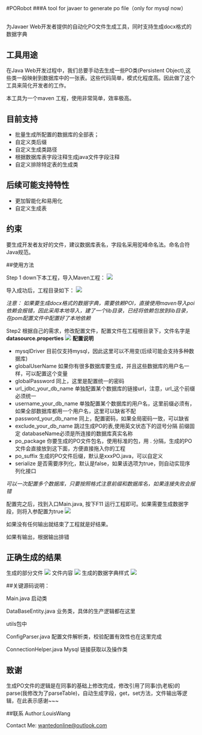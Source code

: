#PORobot
###A tool for javaer to generate po file（only for mysql now）

##
为Javaer Web开发者提供的自动化PO文件生成工具，同时支持生成docx格式的数据字典

## 工具用途

在Java Web开发过程中，我们总要手动去生成一些PO类(Persistent Object),这些类一般映射到数据库中的一张表。这些代码简单，模式化程度高。因此做了这个工具来简化开发者的工作。

本工具为一个maven 工程，使用非常简单，效率极高。

## 目前支持

 
- 批量生成所配置的数据库的全部表；
- 自定义类后缀
- 自定义生成类路径
- 根据数据库表字段注释生成java文件字段注释
- 自定义排除特定表的生成类

## 后续可能支持特性

- 更加智能化和易用化
- 自定义生成表

## 约束

要生成开发者友好的文件，建议数据库表名，字段名采用驼峰命名法。命名合符Java规范。

##使用方法

Step 1 down下本工程，导入Maven工程：
![](http://o9z6i1a1s.bkt.clouddn.com/2016082401.png)

导入成功后，工程目录如下：
![](http://o9z6i1a1s.bkt.clouddn.com/2016082402.png)

*注意： 如果要生成docx格式的数据字典，需要依赖POI，直接使用maven导入poi依赖会报错，因此采用本地导入，建了一个lib目录，已经将依赖包放到lib目录，在pom配置文件中配置好了本地依赖*

Step2 根据自己的需求，修改配置文件，配置文件在工程根目录下，文件名字是 **datasource.properties**
![](http://o9z6i1a1s.bkt.clouddn.com/2014082403.png)
**配置说明**

- mysqlDriver 目前仅支持mysql，因此这里可以不用变(后续可能会支持多种数据库)
- globalUserName 如果你有很多数据库要生成，并且这些数据库的用户名一样，可以配置这个变量
- globalPassword 同上，这里是配置统一的密码
- url_jdbc_your_db_name 单独配置某个数据库的链接url，注意，url_这个前缀必须统一
- username_your_db_name 单独配置某个数据库的用户名，这里前缀必须有，如果全部数据库都用一个用户名，这里可以缺省不配
- password_your_db_name 同上，配置密码，如果全局密码一致，可以缺省
- exclude_your_db_name 跳过生成PO的表,使用英文状态下的逗号分隔 前缀固定 databaseName必须是所连接的数据库真实名称
- po_package 你要生成的PO文件包名，使用标准的包，用 . 分隔，生成的PO文件会直接放到这下面，方便直接拖入你的工程
- po_suffix 生成的PO文件后缀，默认是xxxPO.java，可以自定义
- serialize 是否需要序列化，默认是false，如果该选项为true，则自动实现序列化接口

*可以一次配置多个数据库，只要按照格式注意前缀和数据库名，如果连接失败会报错*

配置完之后，找到入口Main.java, 按下F11 运行工程即可。如果需要生成数据字段，则将入参配置为true
![](http://o9z6i1a1s.bkt.clouddn.com/2016082404.png)

如果没有任何输出就结束了工程就是好结果。

如果有输出，根据输出排错

## 正确生成的结果

生成的部分文件
![](http://o9z6i1a1s.bkt.clouddn.com/2016082405.png)
文件内容
![](http://o9z6i1a1s.bkt.clouddn.com/2014082406.png)
生成的数据字典样式
![](http://o9z6i1a1s.bkt.clouddn.com/2016082407.png)

##关键源码说明：

Main.java 启动类

DataBaseEntity.java 业务类，具体的生产逻辑都在这里

utils包中

ConfigParser.java 配置文件解析类，校验配置有效性也在这里完成

ConnectionHelper.java Mysql 链接获取以及操作类

## 致谢

生成PO文件的逻辑是在同事的基础上修改完成，修改引用了同事(仇老板)的parse(我修改为了parseTable)，自动生成字段，get，set方法，文件输出等逻辑，在此表示感谢~~~

##联系
Author:LouisWang

Contact Me: <wantedonline@outlook.com>

